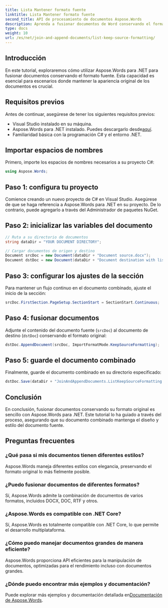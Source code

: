```yaml
---
title: Lista Mantener formato fuente
linktitle: Lista Mantener formato fuente
second_title: API de procesamiento de documentos Aspose.Words
description: Aprenda a fusionar documentos de Word conservando el formato utilizando Aspose.Words para .NET. Este tutorial proporciona orientación paso a paso para fusionar documentos sin problemas.
type: docs
weight: 10
url: /es/net/join-and-append-documents/list-keep-source-formatting/
---
```

## Introducción

En este tutorial, exploraremos cómo utilizar Aspose.Words para .NET para fusionar documentos conservando el formato fuente. Esta capacidad es esencial para escenarios donde mantener la apariencia original de los documentos es crucial.

## Requisitos previos

Antes de continuar, asegúrese de tener los siguientes requisitos previos:

- Visual Studio instalado en su máquina.
-  Aspose.Words para .NET instalado. Puedes descargarlo desde[aquí](https://releases.aspose.com/words/net/).
- Familiaridad básica con la programación C# y el entorno .NET.

## Importar espacios de nombres

Primero, importe los espacios de nombres necesarios a su proyecto C#:

```csharp
using Aspose.Words;
```

## Paso 1: configura tu proyecto

Comience creando un nuevo proyecto de C# en Visual Studio. Asegúrese de que se haga referencia a Aspose.Words para .NET en su proyecto. De lo contrario, puede agregarlo a través del Administrador de paquetes NuGet.

## Paso 2: inicializar las variables del documento

```csharp
// Ruta a su directorio de documentos
string dataDir = "YOUR DOCUMENT DIRECTORY";

// Cargar documentos de origen y destino
Document srcDoc = new Document(dataDir + "Document source.docx");
Document dstDoc = new Document(dataDir + "Document destination with list.docx");
```

## Paso 3: configurar los ajustes de la sección

Para mantener un flujo continuo en el documento combinado, ajuste el inicio de la sección:

```csharp
srcDoc.FirstSection.PageSetup.SectionStart = SectionStart.Continuous;
```

## Paso 4: fusionar documentos

Adjunte el contenido del documento fuente (`srcDoc`) al documento de destino (`dstDoc`) conservando el formato original:

```csharp
dstDoc.AppendDocument(srcDoc, ImportFormatMode.KeepSourceFormatting);
```

## Paso 5: guarde el documento combinado

Finalmente, guarde el documento combinado en su directorio especificado:

```csharp
dstDoc.Save(dataDir + "JoinAndAppendDocuments.ListKeepSourceFormatting.docx");
```

## Conclusión

En conclusión, fusionar documentos conservando su formato original es sencillo con Aspose.Words para .NET. Este tutorial lo ha guiado a través del proceso, asegurando que su documento combinado mantenga el diseño y estilo del documento fuente.

## Preguntas frecuentes

### ¿Qué pasa si mis documentos tienen diferentes estilos?
Aspose.Words maneja diferentes estilos con elegancia, preservando el formato original lo más fielmente posible.

### ¿Puedo fusionar documentos de diferentes formatos?
Sí, Aspose.Words admite la combinación de documentos de varios formatos, incluidos DOCX, DOC, RTF y otros.

### ¿Aspose.Words es compatible con .NET Core?
Sí, Aspose.Words es totalmente compatible con .NET Core, lo que permite el desarrollo multiplataforma.

### ¿Cómo puedo manejar documentos grandes de manera eficiente?
Aspose.Words proporciona API eficientes para la manipulación de documentos, optimizadas para el rendimiento incluso con documentos grandes.

### ¿Dónde puedo encontrar más ejemplos y documentación?
 Puede explorar más ejemplos y documentación detallada en[Documentación de Aspose.Words](https://reference.aspose.com/words/net/).